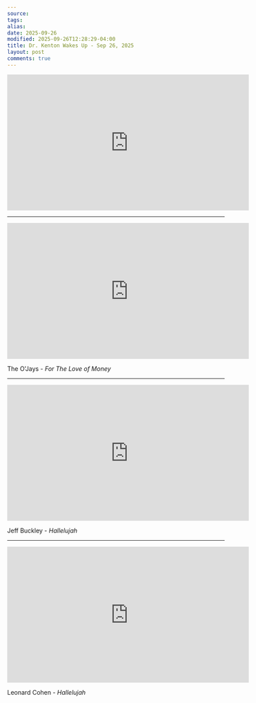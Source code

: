 ```yaml
---
source:
tags:
alias:
date: 2025-09-26
modified: 2025-09-26T12:28:29-04:00
title: Dr. Kenton Wakes Up - Sep 26, 2025
layout: post
comments: true
---
```


  

<iframe width="560" height="315" src="https://www.youtube.com/embed/XIW1RLxA_U8" title="YouTube video player" frameborder="0" allow="accelerometer; autoplay; clipboard-write; encrypted-media; gyroscope; picture-in-picture; web-share" allowfullscreen></iframe>

<!-- <img src="{{site.baseurl}}/images/[REPLACE]" width="560"> -->

---

<iframe width="560" height="315" src="https://www.youtube.com/embed/GXE_n2q08Yw?si=B1E_w8XMjQ1Tg-CW" title="YouTube video player" frameborder="0" allow="accelerometer; autoplay; clipboard-write; encrypted-media; gyroscope; picture-in-picture; web-share" referrerpolicy="strict-origin-when-cross-origin" allowfullscreen></iframe>

The O'Jays - *For The Love of Money*

---

<iframe width="560" height="315" src="https://www.youtube.com/embed/y8AWFf7EAc4?si=4BZr0TviYQ10ToHc" title="YouTube video player" frameborder="0" allow="accelerometer; autoplay; clipboard-write; encrypted-media; gyroscope; picture-in-picture; web-share" referrerpolicy="strict-origin-when-cross-origin" allowfullscreen></iframe>

Jeff Buckley - *Hallelujah*

---

<iframe width="560" height="315" src="https://www.youtube.com/embed/ttEMYvpoR-k?si=jxNpb_z4mDdkHMuV" title="YouTube video player" frameborder="0" allow="accelerometer; autoplay; clipboard-write; encrypted-media; gyroscope; picture-in-picture; web-share" referrerpolicy="strict-origin-when-cross-origin" allowfullscreen></iframe>

Leonard Cohen - *Hallelujah*